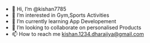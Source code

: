 - 👋 Hi, I’m @kishan7785
- 👀 I’m interested in Gym,Sports Activities
- 🌱 I’m currently learning App Developement
- 💞️ I’m looking to collaborate on personalised Products
- 📫 How to reach me kishan.1234.dharajiya@gmail.com

<!---
kishan7785/kishan7785 is a ✨ special ✨ repository because its `README.md` (this file) appears on your GitHub profile.
You can click the Preview link to take a look at your changes.
--->

